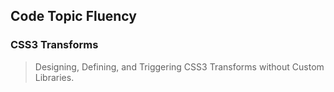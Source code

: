 ## Code Topic Fluency 

### CSS3 Transforms
> Designing, Defining, and Triggering CSS3 Transforms without Custom Libraries.
